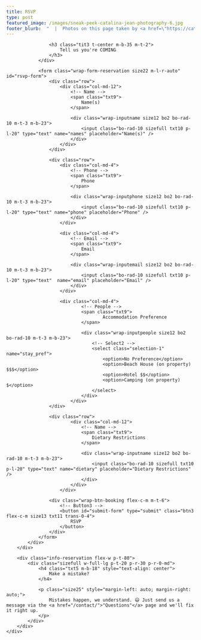 ```yaml
---
title: RSVP
type: post
featured_image: /images/sneak-peek-catalina-jean-photography-6.jpg
footer_blurb:  "  |  Photos on this page taken by <a href=\"https://catalinajean.com\" target=\"_blank\">Catalina Jean Photography</a>"
---
```

<!-- Reservation -->
<section class="section-reservation bg1-pattern p-t-100 p-b-113">
	<div class="container">
		<div class="row">
			<div class="col-lg-12 p-b-30">
				<div class="t-center">
					<!--<span class="tit2 t-center">
						RSVP
					</span>-->

					<h3 class="tit3 t-center m-b-35 m-t-2">
						Tell us you're COMING
					</h3>
				</div>

				<form class="wrap-form-reservation size22 m-l-r-auto" id="rsvp-form">
					<div class="row">
						<div class="col-md-12">
							<!-- Name -->
							<span class="txt9">
								Name(s)
							</span>

							<div class="wrap-inputname size12 bo2 bo-rad-10 m-t-3 m-b-23">
								<input class="bo-rad-10 sizefull txt10 p-l-20" type="text" name="names" placeholder="Name(s)" />
							</div>
						</div>
					</div>

					<div class="row">
						<div class="col-md-4">
							<!-- Phone -->
							<span class="txt9">
								Phone
							</span>

							<div class="wrap-inputphone size12 bo2 bo-rad-10 m-t-3 m-b-23">
								<input class="bo-rad-10 sizefull txt10 p-l-20" type="text" name="phone" placeholder="Phone" />
							</div>
						</div>

						<div class="col-md-4">
							<!-- Email -->
							<span class="txt9">
								Email
							</span>

							<div class="wrap-inputemail size12 bo2 bo-rad-10 m-t-3 m-b-23">
								<input class="bo-rad-10 sizefull txt10 p-l-20" type="text"  name="email" placeholder="Email" />
							</div>
						</div>

						<div class="col-md-4">
								<!-- People -->
								<span class="txt9">
										Accommodation Preference
								</span>

								<div class="wrap-inputpeople size12 bo2 bo-rad-10 m-t-3 m-b-23">
									<!-- Select2 -->
									<select class="selection-1" name="stay_pref">
										<option>No Preference</option>
										<option>Beach House (on property) $$$</option>
										<option>Hotel $$</option>
										<option>Camping (on property) $</option>
									</select>
								</div>
							</div>
					</div>

					<div class="row">
							<div class="col-md-12">
								<!-- Name -->
								<span class="txt9">
									Dietary Restrictions
								</span>

								<div class="wrap-inputname size12 bo2 bo-rad-10 m-t-3 m-b-23">
									<input class="bo-rad-10 sizefull txt10 p-l-20" type="text" name="dietary" placeholder="Dietary Restrictions" />
								</div>
							</div>
						</div>

					<div class="wrap-btn-booking flex-c-m m-t-6">
						<!-- Button3 -->
						<button id="submit-form" type="submit" class="btn3 flex-c-m size13 txt11 trans-0-4">
							RSVP
						</button>
					</div>
				</form>
			</div>
		</div>

		<div class="info-reservation flex-w p-t-80">
			<div class="sizefull w-full-lg p-t-20 p-r-30 p-r-0-md">
				<h4 class="txt5 m-b-18" style="text-align: center">
					Make a mistake?
				</h4>

				<p class="size25" style="margin-left: auto; margin-right: auto;">
					Mistakes happen, we understand. 😃 Just send us a message via the <a href="/contact/">"Questions"</a> page and we'll fix it right up.
				</p>
			</div>
		</div>
	</div>
</section>